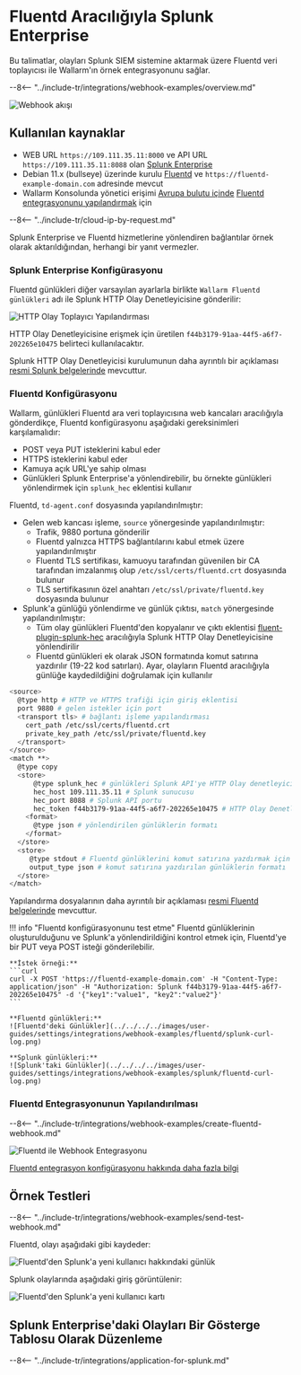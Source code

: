 [splunk-dashboard-by-wallarm-img]: ../../../../images/user-guides/settings/integrations/splunk-dashboard-by-wallarm.png

# Fluentd Aracılığıyla Splunk Enterprise

Bu talimatlar, olayları Splunk SIEM sistemine aktarmak üzere Fluentd veri toplayıcısı ile Wallarm'ın örnek entegrasyonunu sağlar.

--8<-- "../include-tr/integrations/webhook-examples/overview.md"

![Webhook akışı](../../../../images/user-guides/settings/integrations/webhook-examples/fluentd/splunk-scheme.png)

## Kullanılan kaynaklar

* WEB URL `https://109.111.35.11:8000` ve API URL `https://109.111.35.11:8088` olan [Splunk Enterprise](#splunk-enterprise-konfigürasyonu)
* Debian 11.x (bullseye) üzerinde kurulu [Fluentd](#fluentd-konfigürasyonu) ve `https://fluentd-example-domain.com` adresinde mevcut
* Wallarm Konsolunda yönetici erişimi [Avrupa bulutu içinde](https://my.wallarm.com) [Fluentd entegrasyonunu yapılandırmak](#fluentd-entegrasyonunun-yapılandırılması) için

--8<-- "../include-tr/cloud-ip-by-request.md"

Splunk Enterprise ve Fluentd hizmetlerine yönlendiren bağlantılar örnek olarak aktarıldığından, herhangi bir yanıt vermezler.

### Splunk Enterprise Konfigürasyonu

Fluentd günlükleri diğer varsayılan ayarlarla birlikte `Wallarm Fluentd günlükleri` adı ile Splunk HTTP Olay Denetleyicisine gönderilir:

![HTTP Olay Toplayıcı Yapılandırması](../../../../images/user-guides/settings/integrations/webhook-examples/splunk/fluentd-setup.png)

HTTP Olay Denetleyicisine erişmek için üretilen `f44b3179-91aa-44f5-a6f7-202265e10475` belirteci kullanılacaktır.

Splunk HTTP Olay Denetleyicisi kurulumunun daha ayrıntılı bir açıklaması [resmi Splunk belgelerinde](https://docs.splunk.com/Documentation/Splunk/8.0.5/Data/UsetheHTTPEventCollector) mevcuttur.

### Fluentd Konfigürasyonu

Wallarm, günlükleri Fluentd ara veri toplayıcısına web kancaları aracılığıyla gönderdikçe, Fluentd konfigürasyonu aşağıdaki gereksinimleri karşılamalıdır:

* POST veya PUT isteklerini kabul eder
* HTTPS isteklerini kabul eder
* Kamuya açık URL'ye sahip olması
* Günlükleri Splunk Enterprise'a yönlendirebilir, bu örnekte günlükleri yönlendirmek için `splunk_hec` eklentisi kullanır

Fluentd, `td-agent.conf` dosyasında yapılandırılmıştır:

* Gelen web kancası işleme, `source` yönergesinde yapılandırılmıştır:
    * Trafik, 9880 portuna gönderilir
    * Fluentd yalnızca HTTPS bağlantılarını kabul etmek üzere yapılandırılmıştır
    * Fluentd TLS sertifikası, kamuoyu tarafından güvenilen bir CA tarafından imzalanmış olup `/etc/ssl/certs/fluentd.crt` dosyasında bulunur
    * TLS sertifikasının özel anahtarı `/etc/ssl/private/fluentd.key` dosyasında bulunur
* Splunk'a günlüğü yönlendirme ve günlük çıktısı, `match` yönergesinde yapılandırılmıştır:
    * Tüm olay günlükleri Fluentd'den kopyalanır ve çıktı eklentisi [fluent-plugin-splunk-hec](https://github.com/splunk/fluent-plugin-splunk-hec) aracılığıyla Splunk HTTP Olay Denetleyicisine yönlendirilir
    * Fluentd günlükleri ek olarak JSON formatında komut satırına yazdırılır (19-22 kod satırları). Ayar, olayların Fluentd aracılığıyla günlüğe kaydedildiğini doğrulamak için kullanılır

```bash linenums="1"
<source>
  @type http # HTTP ve HTTPS trafiği için giriş eklentisi
  port 9880 # gelen istekler için port
  <transport tls> # bağlantı işleme yapılandırması
    cert_path /etc/ssl/certs/fluentd.crt
    private_key_path /etc/ssl/private/fluentd.key
  </transport>
</source>
<match **>
  @type copy
  <store>
      @type splunk_hec # günlükleri Splunk API'ye HTTP Olay denetleyicisi üzerinden iletmek için çıkış eklentisi fluent-plugin-splunk-hec
      hec_host 109.111.35.11 # Splunk sunucusu
      hec_port 8088 # Splunk API portu
      hec_token f44b3179-91aa-44f5-a6f7-202265e10475 # HTTP Olay Denetleyicisi belirteci
    <format>
      @type json # yönlendirilen günlüklerin formatı
    </format>
  </store>
  <store>
     @type stdout # Fluentd günlüklerini komut satırına yazdırmak için çıkış eklentisi
     output_type json # komut satırına yazdırılan günlüklerin formatı
  </store>
</match>
```

Yapılandırma dosyalarının daha ayrıntılı bir açıklaması [resmi Fluentd belgelerinde](https://docs.fluentd.org/configuration/config-file) mevcuttur.

!!! info "Fluentd konfigürasyonunu test etme"
    Fluentd günlüklerinin oluşturulduğunu ve Splunk'a yönlendirildiğini kontrol etmek için, Fluentd'ye bir PUT veya POST isteği gönderilebilir.

    **İstek örneği:**
    ```curl
    curl -X POST 'https://fluentd-example-domain.com' -H "Content-Type: application/json" -H "Authorization: Splunk f44b3179-91aa-44f5-a6f7-202265e10475" -d '{"key1":"value1", "key2":"value2"}'
    ```

    **Fluentd günlükleri:**
    ![Fluentd'deki Günlükler](../../../../images/user-guides/settings/integrations/webhook-examples/fluentd/splunk-curl-log.png)

    **Splunk günlükleri:**
    ![Splunk'taki Günlükler](../../../../images/user-guides/settings/integrations/webhook-examples/splunk/fluentd-curl-log.png)

### Fluentd Entegrasyonunun Yapılandırılması

--8<-- "../include-tr/integrations/webhook-examples/create-fluentd-webhook.md"

![Fluentd ile Webhook Entegrasyonu](../../../../images/user-guides/settings/integrations/add-fluentd-integration.png)

[Fluentd entegrasyon konfigürasyonu hakkında daha fazla bilgi](../fluentd.md)

## Örnek Testleri

--8<-- "../include-tr/integrations/webhook-examples/send-test-webhook.md"

Fluentd, olayı aşağıdaki gibi kaydeder:

![Fluentd'den Splunk'a yeni kullanıcı hakkındaki günlük](../../../../images/user-guides/settings/integrations/webhook-examples/fluentd/splunk-user-log.png)

Splunk olaylarında aşağıdaki giriş görüntülenir:

![Fluentd'den Splunk'a yeni kullanıcı kartı](../../../../images/user-guides/settings/integrations/webhook-examples/splunk/fluentd-user.png)

## Splunk Enterprise'daki Olayları Bir Gösterge Tablosu Olarak Düzenleme

--8<-- "../include-tr/integrations/application-for-splunk.md"